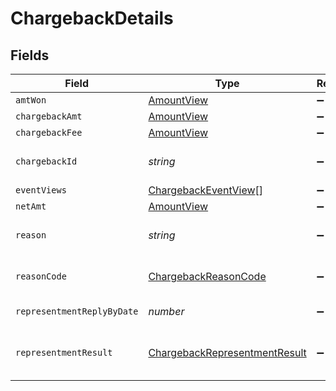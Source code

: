 # ChargebackDetails


## Fields

| Field                                                                                                            | Type                                                                                                             | Required                                                                                                         | Description                                                                                                      | Example                                                                                                          |
| ---------------------------------------------------------------------------------------------------------------- | ---------------------------------------------------------------------------------------------------------------- | ---------------------------------------------------------------------------------------------------------------- | ---------------------------------------------------------------------------------------------------------------- | ---------------------------------------------------------------------------------------------------------------- |
| `amtWon`                                                                                                         | [AmountView](../../models/shared/amountview.md)                                                                  | :heavy_minus_sign:                                                                                               | N/A                                                                                                              |                                                                                                                  |
| `chargebackAmt`                                                                                                  | [AmountView](../../models/shared/amountview.md)                                                                  | :heavy_minus_sign:                                                                                               | N/A                                                                                                              |                                                                                                                  |
| `chargebackFee`                                                                                                  | [AmountView](../../models/shared/amountview.md)                                                                  | :heavy_minus_sign:                                                                                               | N/A                                                                                                              |                                                                                                                  |
| `chargebackId`                                                                                                   | *string*                                                                                                         | :heavy_minus_sign:                                                                                               | The unique ID of the chargeback.                                                                                 | a3ad4d56fd7                                                                                                      |
| `eventViews`                                                                                                     | [ChargebackEventView](../../models/shared/chargebackeventview.md)[]                                              | :heavy_minus_sign:                                                                                               | N/A                                                                                                              |                                                                                                                  |
| `netAmt`                                                                                                         | [AmountView](../../models/shared/amountview.md)                                                                  | :heavy_minus_sign:                                                                                               | N/A                                                                                                              |                                                                                                                  |
| `reason`                                                                                                         | *string*                                                                                                         | :heavy_minus_sign:                                                                                               | The reason for the chargeback.                                                                                   | string                                                                                                           |
| `reasonCode`                                                                                                     | [ChargebackReasonCode](../../models/shared/chargebackreasoncode.md)                                              | :heavy_minus_sign:                                                                                               | Bolt's [standardized reason codes](https://help.bolt.com/merchants/references/policies/disputes/dispute-codes/). | product_not_received                                                                                             |
| `representmentReplyByDate`                                                                                       | *number*                                                                                                         | :heavy_minus_sign:                                                                                               | The date of the chargeback.                                                                                      | 1485997169003                                                                                                    |
| `representmentResult`                                                                                            | [ChargebackRepresentmentResult](../../models/shared/chargebackrepresentmentresult.md)                            | :heavy_minus_sign:                                                                                               | The result of the chargeback representment.                                                                      | won                                                                                                              |